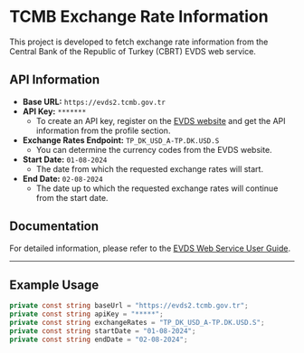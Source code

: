 # TCMB Exchange Rate Information

This project is developed to fetch exchange rate information from the Central Bank of the Republic of Turkey (CBRT) EVDS web service.

## API Information

- **Base URL:** `https://evds2.tcmb.gov.tr`
- **API Key:** `*******` 
  - To create an API key, register on the [EVDS website](https://evds2.tcmb.gov.tr) and get the API information from the profile section.
- **Exchange Rates Endpoint:** `TP_DK_USD_A-TP.DK.USD.S` 
  - You can determine the currency codes from the EVDS website.
- **Start Date:** `01-08-2024` 
  - The date from which the requested exchange rates will start.
- **End Date:** `02-08-2024` 
  - The date up to which the requested exchange rates will continue from the start date.

## Documentation

For detailed information, please refer to the [EVDS Web Service User Guide](https://evds2.tcmb.gov.tr/help/videos/EVDS_Web_Servis_Kullanim_Kilavuzu.pdf).

---

## Example Usage

```csharp
private const string baseUrl = "https://evds2.tcmb.gov.tr"; 
private const string apiKey = "*****"; 
private const string exchangeRates = "TP_DK_USD_A-TP.DK.USD.S"; 
private const string startDate = "01-08-2024"; 
private const string endDate = "02-08-2024"; 
